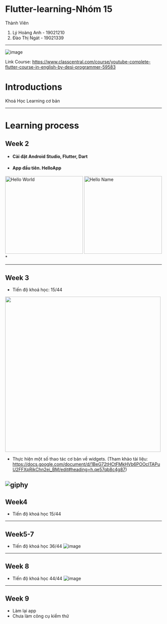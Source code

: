 # Flutter-learning-Nhóm 15

Thành Viên
1. Lý Hoàng Anh - 19021210
2. Đào Thị Ngát - 19021339
----
![image](https://user-images.githubusercontent.com/63546465/190547783-96c727b2-1868-4dd3-8656-166bcbfee1b6.png)

Link Course: https://www.classcentral.com/course/youtube-complete-flutter-course-in-english-by-desi-programmer-59583

# Introductions
   Khoá Học Learning cơ bản
>



----

# Learning process

## Week 2

* #### Cài đặt Android Studio, Flutter, Dart
* #### App đầu tiên. HelloApp
<img src="https://user-images.githubusercontent.com/63546465/190558643-da7a7a53-6de1-486c-9bbc-675bc99331e8.png" width="250" alt="Hello World" /> <img src="https://user-images.githubusercontent.com/63546465/190558845-6b309782-4fa3-4c54-b0be-ed3922b8c532.png" width="250" alt="Hello Name" />
* 

----


## Week 3
* Tiến độ khoá học: 15/44
<img src="https://user-images.githubusercontent.com/63546465/191897028-63c49004-5964-43f5-ae2c-da034e672c60.png" width="500" alt="" />

* Thực hiện một số thao tác cơ bản về widgets. (Tham khảo tài liệu: https://docs.google.com/document/d/1BeG72tHCtFMkHVb6POOclTAPuU2FFXpRikChn2ei_BM/edit#heading=h.qe57qb8c4g87)

![giphy](https://media.giphy.com/media/uCrCWCS9KfNd1R6C7I/giphy.gif)
----
## Week4
* Tiến độ khoá học 15/44
----
## Week5-7
* Tiến độ khoá học 36/44
![image](https://user-images.githubusercontent.com/63546465/195758206-ab8456ca-1e09-44aa-b3e9-661518bf01a8.png)

----
## Week 8
* Tiến độ khoá học 44/44
![image](https://user-images.githubusercontent.com/63546465/197100263-dfa46e5a-1466-4d6d-8911-e4f6469b0c41.png)
----
## Week 9
* Làm lại app
* Chưa làm công cụ kiểm thử
